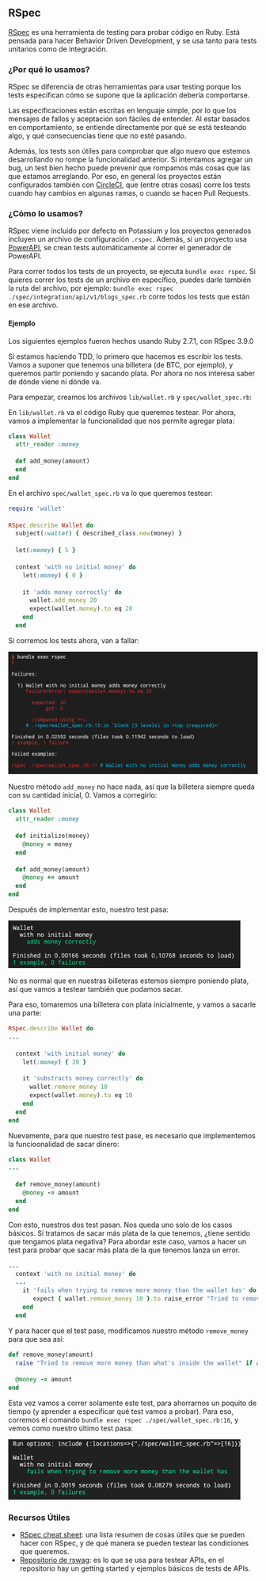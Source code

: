 ## RSpec

[RSpec](https://rspec.info/) es una herramienta de testing para probar código en Ruby. Está pensada para hacer Behavior Driven Development, y se usa tanto para tests unitarios como de integración.


### ¿Por qué lo usamos?

RSpec se diferencia de otras herramientas para usar testing porque los tests especifican cómo se supone que la aplicación debería comportarse.

Las especificaciones están escritas en lenguaje simple, por lo que los mensajes de fallos y aceptación son fáciles de entender. Al estar basados en comportamiento, se entiende directamente por qué se está testeando algo, y qué consecuencias tiene que no esté pasando.

Además, los tests son útiles para comprobar que algo nuevo que estemos desarrollando no rompe la funcionalidad anterior. Si intentamos agregar un bug, un test bien hecho puede prevenir que rompamos más cosas que las que estamos arreglando. Por eso, en general los proyectos están configurados también con [CircleCI](https://circleci.com/), que (entre otras cosas) corre los tests cuando hay cambios en algunas ramas, o cuando se hacen Pull Requests.

### ¿Cómo lo usamos?

RSpec viene incluido por defecto en Potassium y los proyectos generados incluyen un archivo de configuración `.rspec`. Además, si un proyecto usa [PowerAPI](./power_api.md), se crean tests automáticamente al correr el generador de PowerAPI.

Para correr todos los tests de un proyecto, se ejecuta `bundle exec rspec`. Si quieres correr los tests de un archivo en específico, puedes darle también la ruta del archivo, por ejemplo: `bundle exec rspec ./spec/integration/api/v1/blogs_spec.rb` corre todos los tests que están en ese archivo.

#### Ejemplo

Los siguientes ejemplos fueron hechos usando Ruby 2.7.1, con RSpec 3.9.0

Si estamos haciendo TDD, lo primero que hacemos es escribir los tests. Vamos a suponer que tenemos una billetera (de BTC, por ejemplo), y queremos partir poniendo y sacando plata. Por ahora no nos interesa saber de dónde viene ni dónde va.

Para empezar, creamos los archivos `lib/wallet.rb` y `spec/wallet_spec.rb`:

En `lib/wallet.rb` va el código Ruby que queremos testear. Por ahora, vamos a implementar la funcionalidad que nos permite agregar plata:

```ruby
class Wallet
  attr_reader :money

  def add_money(amount)
  end
end

```

En el archivo `spec/wallet_spec.rb` va lo que queremos testear:

```ruby
require 'wallet'

RSpec.describe Wallet do
  subject(:wallet) { described_class.new(money) }

  let(:money) { 5 }

  context 'with no initial money' do
    let(:money) { 0 }

    it 'adds money correctly' do
      wallet.add_money 20
      expect(wallet.money).to eq 20
    end
  end
```

Si corremos los tests ahora, van a fallar:

<img src="./assets/rspec-failed-test.png" />

Nuestro método `add_money` no hace nada, así que la billetera siempre queda con su cantidad inicial, 0. Vamos a corregirlo:

```ruby
class Wallet
  attr_reader :money

  def initialize(money)
    @money = money
  end

  def add_money(amount)
    @money += amount
  end
end
```

Después de implementar esto, nuestro test pasa:


<img src="./assets/rspec-successful-test.png" />

No es normal que en nuestras billeteras estemos siempre poniendo plata, así que vamos a testear también que podamos sacar.

Para eso, tomaremos una billetera con plata inicialmente, y vamos a sacarle una parte:

```ruby
RSpec.describe Wallet do
...

  context 'with initial money' do
    let(:money) { 20 }

    it 'substracts money correctly' do
      wallet.remove_money 10
      expect(wallet.money).to eq 10
    end
  end
end
```

Nuevamente, para que nuestro test pase, es necesario que implementemos la funcioonalidad de sacar dinero:

```ruby
class Wallet
...

  def remove_money(amount)
    @money -= amount
  end
end
```

Con esto, nuestros dos test pasan. Nos queda uno solo de los casos básicos. Si tratamos de sacar más plata de la que tenemos, ¿tiene sentido que tengamos plata negativa? Para abordar este caso, vamos a hacer un test para probar que sacar más plata de la que tenemos lanza un error.

```ruby
...
  context 'with no initial money' do
  ...
    it 'fails when trying to remove more money than the wallet has' do
       expect { wallet.remove_money 10 }.to raise_error "Tried to remove more money than what's inside the wallet"
    end
  end
```

Y para hacer que el test pase, modificamos nuestro método `remove_money` para que sea así:

```ruby
def remove_money(amount)
  raise "Tried to remove more money than what's inside the wallet" if amount > @money

  @money -= amount
end
```

Esta vez vamos a correr solamente este test, para ahorrarnos un poquito de tiempo (y aprender a especificar qué test vamos a probar). Para eso, corremos el comando `bundle exec rspec ./spec/wallet_spec.rb:16`, y vemos como nuestro último test pasa:

<img src="./assets/rspec-specific-test.png" />

### Recursos Útiles

- [RSpec cheat sheet](https://devhints.io/rspec): una lista resumen de cosas útiles que se pueden hacer con RSpec, y de qué manera se pueden testear las condiciones que queremos.
- [Repositorio de rswag](https://github.com/rswag/rswag): es lo que se usa para testear APIs, en el repositorio hay un getting started y ejemplos básicos de tests de APIs.
